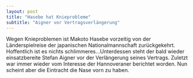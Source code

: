 ```yaml
---
layout: post
title: "Hasebe hat Knieprobleme"
subtitle: "Aigner vor Vertragsverlängerung"
---
```


Wegen Knieproblemen ist Makoto Hasebe vorzeitig von der Länderspielreise der japanischen Nationalmannschaft zurückgekehrt. Hoffentlich ist es nichts schlimmeres...Unterdessen steht der bald wieder einsatzbereite Stefan Aigner vor der Verlängerung seines Vertrags. Zuletzt war immer wieder vom Interesse der Hannoveraner berichtet worden. Nun scheint aber die Eintracht die Nase vorn zu haben.



